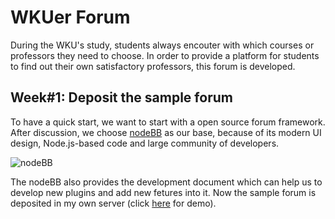 # WKUer Forum

During the WKU's study, students always encouter with which courses or professors they need to choose. In order to provide a platform for students to find out their own satisfactory professors, this forum is developed.



## Week#1: Deposit the sample forum

To have a quick start, we want to start with a open source forum framework. After discussion, we choose  [nodeBB](https://github.com/NodeBB/NodeBB) as our base, because of its modern UI design, Node.js-based code and large community of developers.

![nodeBB](https://github.com/NodeBB/NodeBB/raw/master/public/images/sm-card.png)

The nodeBB also provides the development document which can help us to develop new plugins and add new fetures into it. Now the sample forum is deposited in my own server (click [here](http://frankjin.f3322.net:4080) for demo).

